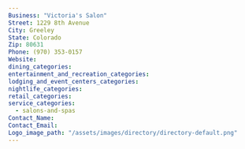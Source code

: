 ```yaml
---
Business: "Victoria's Salon"
Street: 1229 8th Avenue
City: Greeley
State: Colorado
Zip: 80631
Phone: (970) 353-0157
Website:
dining_categories:
entertainment_and_recreation_categories:
lodging_and_event_centers_categories:
nightlife_categories:
retail_categories:
service_categories:
  - salons-and-spas
Contact_Name:
Contact_Email:
Logo_image_path: "/assets/images/directory/directory-default.png"
---
```



